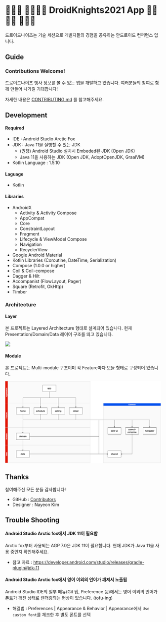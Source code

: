 # 🚧🚧🚧 👩‍💻👨‍💻 DroidKnights2021 App 👨‍💻👩‍💻 🚧🚧🚧

드로이드나이츠는 기술 세션으로 개발자들의 경험을 공유하는 안드로이드 컨퍼런스 입니다. 

## Guide

### Contributions Welcome!

드로이드나이츠 행사 정보를 볼 수 있는 앱을 개발하고 있습니다. 여러분들의 참여로 함께 만들어 나가길 기대합니다!

자세한 내용은 [CONTRIBUTING.md](CONTRIBUTING.md) 를 참고해주세요.

## Development

#### Required

- IDE : Android Studio Arctic Fox
- JDK : Java 11을 실행할 수 있는 JDK
  - (권장) Android Studio 설치시 Embeded된 JDK (Open JDK)
  - Java 11을 사용하는 JDK (Open JDK, AdoptOpenJDK, GraalVM)
- Kotlin Language : 1.5.10

#### Laguage

- Kotlin

#### Libraries

- AndroidX
  - Activity & Activity Compose
  - AppCompat
  - Core
  - ConstraintLayout
  - Fragment
  - Lifecycle & ViewModel Compose
  - Navigation
  - RecyclerView
- Google Android Material
- Kotlin Libraries (Coroutine, DateTime, Serialization)
- Compose (1.0.0 or higher)
- Coil & Coil-compose
- Dagger & Hilt
- Accompanist (FlowLayout, Pager)
- Square (Retrofit, OkHttp)
- Timber

### Architecture

#### Layer

본 프로젝트는 Layered Architecture 형태로 설계되어 있습니다. 현재 Presentation/Domain/Data 레이어 구조를 띄고 있습니다.

<img src="arts/architecture-layer.png" width="480" />

#### Module

본 프로젝트는 Multi-module 구조이며 각 Feature마다 모듈 형태로 구성되어 있습니다.

<img src="arts/architecture-module.png" />

## Thanks

참여해주신 모든 분들 감사합니다!

- GitHub : [Contributors](https://github.com/droidknights/DroidKnights2021_App/graphs/contributors)
- Designer : Nayeon Kim

## Trouble Shooting

#### Android Studio Arctic fox에서 JDK 11이 필요함

Arctic fox부터 사용되는 AGP 7.0은 JDK 11이 필요합니다. 현재 JDK가 Java 11을 사용 중인지 확인해주세요.

- 참고 자료 : https://developer.android.com/studio/releases/gradle-plugin#jdk-11

#### Android Studio Arctic fox에서 영어 이외의 언어가 깨져서 노출됨

Android Studio IDE의 일부 메뉴(Git 탭, Preference 등)에서는 영어 이외의 언어가 폰트가 깨진 상태로 렌더링되는 현상이 있습니다. (tofu-ing)

- 해결법 : Preferences | Appearance & Behavior | Appearance에서 `Use custom font`를 체크한 후 별도 폰트를 선택
